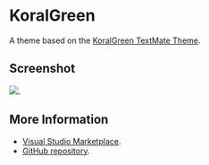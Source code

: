 # KoralGreen

A theme based on the [KoralGreen TextMate Theme](http://colorsublime.com/theme/KoralGreen).


## Screenshot
![](https://raw.githubusercontent.com/gerane/VSCodeThemes/master/gerane.Theme-KoralGreen/screenshot.png).


## More Information
* [Visual Studio Marketplace](https://marketplace.visualstudio.com/items/gerane.Theme-KoralGreen).
* [GitHub repository](https://github.com/gerane/VSCodeThemes).
